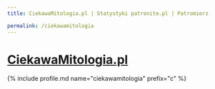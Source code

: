 ```yaml
---
title: CiekawaMitologia.pl | Statystyki patronite.pl | Patromierz

permalink: /ciekawamitologia
---
```


# [CiekawaMitologia.pl](https://patronite.pl/ciekawamitologia)

{% include profile.md name="ciekawamitologia" prefix="c" %}
